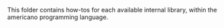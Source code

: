 This folder contains how-tos for each available internal library, within the americano programming language.
